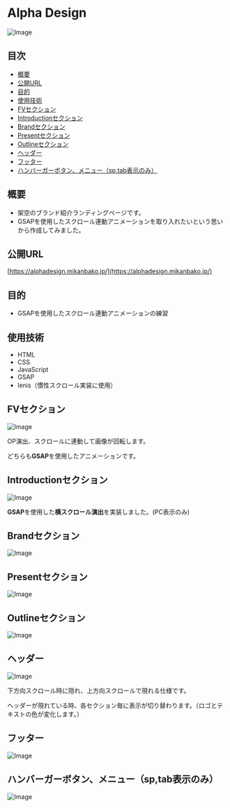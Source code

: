 # Alpha Design<!-- omit in toc -->
![Image](https://github.com/user-attachments/assets/0ceeec58-b877-492f-b455-2f35bf7a247a)

## 目次<!-- omit in toc -->
- [概要](#概要)
- [公開URL](#公開url)
- [目的](#目的)
- [使用技術](#使用技術)
- [FVセクション](#fvセクション)
- [Introductionセクション](#introductionセクション)
- [Brandセクション](#brandセクション)
- [Presentセクション](#presentセクション)
- [Outlineセクション](#outlineセクション)
- [ヘッダー](#ヘッダー)
- [フッター](#フッター)
- [ハンバーガーボタン、メニュー（sp,tab表示のみ）](#ハンバーガーボタンメニューsptab表示のみ)

## 概要
* 架空のブランド紹介ランディングページです。
* GSAPを使用したスクロール連動アニメーションを取り入れたいという思いから作成してみました。

## 公開URL
[https://alphadesign.mikanbako.jp/](https://alphadesign.mikanbako.jp/)

## 目的
* GSAPを使用したスクロール連動アニメーションの練習

## 使用技術
* HTML
* CSS
* JavaScript
* GSAP
* lenis（慣性スクロール実装に使用）

## FVセクション
![Image](https://github.com/user-attachments/assets/e61ef902-c774-4465-82ac-989bcf983c56)

OP演出、スクロールに連動して画像が回転します。

どちらも**GSAP**を使用したアニメーションです。

## Introductionセクション
![Image](https://github.com/user-attachments/assets/08f6adbc-4c7c-4a20-bcc2-06c479994a0e)

**GSAP**を使用した**横スクロール演出**を実装しました。(PC表示のみ)

## Brandセクション
![Image](https://github.com/user-attachments/assets/669a5bd9-6515-42c1-9277-d9bd32bbcdfd)

## Presentセクション
![Image](https://github.com/user-attachments/assets/aa86ce81-7ddb-4b41-b99b-4811ee101a6b)

## Outlineセクション
![Image](https://github.com/user-attachments/assets/e3633dd9-4d7e-445a-8067-67de60288dc5)

## ヘッダー
![Image](https://github.com/user-attachments/assets/90174ca4-d4b9-4ced-8e20-abd217744b9e)

下方向スクロール時に隠れ、上方向スクロールで現れる仕様です。

ヘッダーが現れている時、各セクション毎に表示が切り替わります。（ロゴとテキストの色が変化します。）

## フッター
![Image](https://github.com/user-attachments/assets/67f8e6a4-3b6a-465c-b82a-93bb4accdacd)

## ハンバーガーボタン、メニュー（sp,tab表示のみ）
![Image](https://github.com/user-attachments/assets/06da261f-bc0d-4a3c-b80b-761fd33a1005)